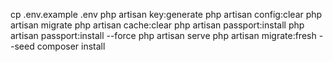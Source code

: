 cp .env.example .env
php artisan key:generate
php artisan config:clear
php artisan migrate
php artisan cache:clear
php artisan passport:install
php artisan passport:install --force
php artisan serve
php artisan migrate:fresh --seed
composer install